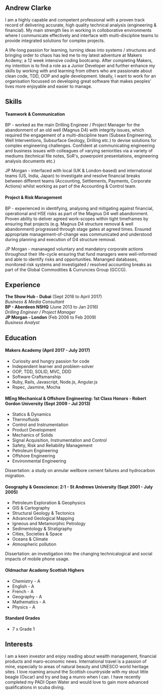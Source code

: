 ## Andrew Clarke

I am a highly capable and competent professional with a proven track record of delivering accurate, high quality technical analysis (engineering & financial). My main strength lies in working in colloborative environments where I communicate effectively and interface with multi-discipline teams to provide integrated solutions for complex projects. 

A life-long passion for learning, turning ideas into systems / structures and bringing order to chaos has led me to my latest adventure at Makers Acdemy; a 12 week intensive coding bootcamp. After completing Makers, my intention is to find a role as a Junior Developer and further enhance my skills by working with and learning from others who are passionate about clean code, TDD, OOP and agile development. Ideally, I want to work for an organisation focussed on developing great software that makes peoples' lives more enjoyable and easier to manage.  


## Skills

#### Teamwork & Communication

BP - worked as the main Drilling Engineer / Project Manager for the abandonment of an old well (Magnus D4) with integrity issues, which required the engagement of a multi-discipline team (Subsea Engineering, Well Interventions, Subsurface Geology, Drilling etc.) to devise solutions for complex engineering challenges. Confident at communicating engineering and business issues with colleagues of varying seniorities via a variety of mediums (technical file notes, SoR's, powerpoint presentations, engineering analysis documents etc.) 

JP Morgan - interfaced with local (UK & London-based) and international teams (US, India, Japan) to investigate and resolve financial breaks between different teams (Accounting, Settlements, Payments, Corporate Actions) whilst working as part of the Accounting & Control team. 


#### Project & Risk Management

BP - experienced in identifying, analysing and mitigating against financial, operational and HSE risks as part of the Magnus D4 well abandonment. Proven ability to deliver agreed work-scopes within tight timeframes by ensuring that projects (e.g. Magnus D4 structure removal & well abandonment) progressed through stage gates at agreed times. Ensured appropriate management-of-change was communicated and understood during planning and execution of D4 structure removal. 

JP Morgan - mananaged voluntary and mandatory corporate actions throughout their life-cycle ensuring that fund managers were well-informed and able to identify risks and opportunities. Mananged databases, monitored risk systems and investigated / resolved accounting breaks as part of the Global Commodities & Curruncies Group (GCCG).    


## Experience

**The Show Hub - Dubai** (Sept 2016 to April 2017)    
*Business & Media Consultant*  
**BP - Aberdeen NSHQ** (June 2013 to Jan 2016)   
*Drilling Engineer / Project Manager*  
**JP Morgan - London** (Feb 2006 to Feb 2009)   
*Business Analyst*  



## Education

#### Makers Academy (April 2017 - July 2017)

- Curiosity and hungry passion for code
- Independent learner and problem-solver
- OOP, TDD, SOLID, MVC, DDD
- Software Craftsmanship
- Ruby, Rails, Javascript, Node.js, Angular.js
- Rspec, Jasmine, Mocha


#### MEng Mechanical & Offshore Engineering: 1st Class Honors - Robert Gordon University (Sept 2009 - Jul 2013)

- Statics & Dynamics
- Thermofluids
- Control and Instrumentation
- Product Development
- Mechanics of Solids
- Signal Acquisition, Instrumentation and Control
- Safety, Risk and Reliability Management
- Petroleum Engineering
- Offshore Engineering
- Environmental Engineering

Dissertation: a study on annular wellbore cement failures and hydrocarbon migration. 



#### Geography & Geoscience: 2:1 - St Andrews University (Sept 2001 - July 2005)
- Petroleum Exploration & Geophysics
- GIS & Cartography
- Structural Geology & Tectonics 
- Advanced Geological Mapping
- Igneous and Metamorphic Petrology
- Sedimentology & Stratigraphy
- Cities, Societies & Space
- Oceans & Climate
- Atmospheric pollution

Dissertation: an investigation into the changing technicalogical and social impacts of mobile phone usage. 



#### Oldmachar Academy Scottish Highers
- Chemistry - A
- English - A
- French - A
- Geography - A
- Mathematics - A
- Physics - A


#### Standard Grades
- 7 x Grade 1 


## Interests

I am a keen investor and enjoy reading about wealth management, financial products and maro-economic news. International travel is a passion of mine, especially to areas of natural beauty and UNESCO world heritage sites. I love roaming around the Scottish countryside with my stout little beagle (Oscar) and try and bag a munro when I can. I have recently completed my PADI Open Water and would love to gain more advanced qualifications in scuba diving.     




